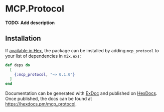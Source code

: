 # MCP.Protocol

**TODO: Add description**

## Installation

If [available in Hex](https://hex.pm/docs/publish), the package can be installed
by adding `mcp_protocol` to your list of dependencies in `mix.exs`:

```elixir
def deps do
  [
    {:mcp_protocol, "~> 0.1.0"}
  ]
end
```

Documentation can be generated with [ExDoc](https://github.com/elixir-lang/ex_doc)
and published on [HexDocs](https://hexdocs.pm). Once published, the docs can
be found at <https://hexdocs.pm/mcp_protocol>.

